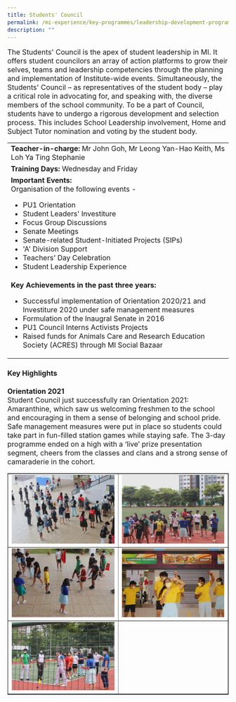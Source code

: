 ```yaml
---
title: Students' Council
permalink: /mi-experience/key-programmes/leadership-development-programmes/student-council/
description: ""
---
```

<font size="3">
<p>The Students' Council is the apex of student leadership in MI. It offers student councilors an array of action platforms to grow their selves, teams and leadership competencies through the planning and implementation of Institute-wide events. Simultaneously, the Students' Council – as representatives of the student body – play a critical role in advocating for, and speaking with, the diverse members of the school community. To be a part of Council, students have to undergo a rigorous development and selection process. This includes School Leadership involvement, Home and Subject Tutor nomination and voting by the student body.</p>
<table border="0" cellspacing="0" cellpadding="0">
<tbody>
<tr>
<td><strong>Teacher-in-charge:&nbsp;</strong>Mr John Goh, Mr Leong Yan-Hao Keith, Ms Loh Ya Ting Stephanie</td>
</tr>
<tr>
<td><strong>Training Days:&nbsp;</strong>Wednesday and Friday</td>
</tr>
<tr>
<td><strong>Important Events:</strong><br>Organisation of the following events -<br>
<ul>
<li>PU1 Orientation</li>
<li>Student Leaders' Investiture</li>
<li>Focus Group Discussions</li>
<li>Senate Meetings</li>
<li>Senate-related Student-Initiated Projects (SIPs)</li>
<li>'A' Division Support</li>
<li>Teachers' Day Celebration</li>
<li>Student Leadership Experience</li>
</ul>
</td>
</tr>
<tr>
<td><strong>Key Achievements in the past three years:</strong><br>
<ul>
<li>Successful implementation of Orientation 2020/21 and Investiture 2020 under safe management measures</li>
<li>Formulation of the Inaugral Senate in 2016</li>
<li>PU1 Council Interns Activists Projects</li>
<li>Raised funds for Animals Care and Research Education Society (ACRES) through MI Social Bazaar</li>
</ul>
</td>
</tr>
</tbody>
</table>
<h4><strong>Key Highlights</strong></h4>
<p><strong>Orientation 2021<br></strong>Student Council just successfully ran Orientation 2021: Amaranthine, which saw us welcoming freshmen to the school and encouraging in them a sense of belonging and school pride. Safe management measures were put in place so students could take part in fun-filled station games while staying safe. The 3-day programme ended on a high with a ‘live’ prize presentation segment, cheers from the classes and clans and a strong sense of camaraderie in the cohort.</p>
<table style="border-collapse: collapse; width: 100%;" border="1">
<tbody>
<tr>
<td style="width: 50%;"><img src="/images/sc1.jpg"></td>
<td style="width: 50%;"><img src="/images/sc2.jpg"></td>
</tr>
<tr>
<td style="width: 50%;"><img src="/images/sc3.jpg"></td>
<td style="width: 50%;"><img src="/images/sc4.jpg"></td>
</tr>
<tr>
<td style="width: 50%;"><img src="/images/sc5.jpg"></td>
<td style="width: 50%;">&nbsp;</td>
</tr>
</tbody>
</table>
</font>